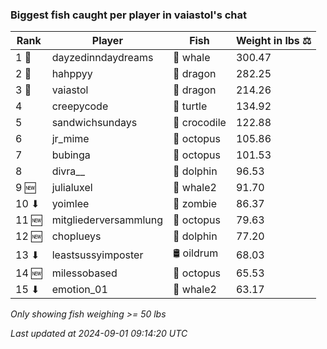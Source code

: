 ### Biggest fish caught per player in vaiastol's chat
| Rank | Player | Fish | Weight in lbs ⚖️ |
|------|--------|-----------|---------|
| 1 🥇  | dayzedinndaydreams | 🐳 whale | 300.47 |
| 2 🥈  | hahppyy | 🐉 dragon | 282.25 |
| 3 🥉  | vaiastol | 🐉 dragon | 214.26 |
| 4  | creepycode | 🐢 turtle | 134.92 |
| 5  | sandwichsundays | 🐊 crocodile | 122.88 |
| 6  | jr_mime | 🐙 octopus | 105.86 |
| 7  | bubinga | 🐙 octopus | 101.53 |
| 8  | divra__ | 🐬 dolphin | 96.53 |
| 9 🆕 | julialuxel | 🐋 whale2 | 91.70 |
| 10 ⬇ | yoimlee | 🧟 zombie | 86.37 |
| 11 🆕 | mitgliederversammlung | 🐙 octopus | 79.63 |
| 12 🆕 | choplueys | 🐬 dolphin | 77.20 |
| 13 ⬇ | leastsussyimposter | 🛢️ oildrum | 68.03 |
| 14 🆕 | milessobased | 🐙 octopus | 65.53 |
| 15 ⬇ | emotion_01 | 🐋 whale2 | 63.17 |

_Only showing fish weighing >= 50 lbs_

_Last updated at 2024-09-01 09:14:20 UTC_